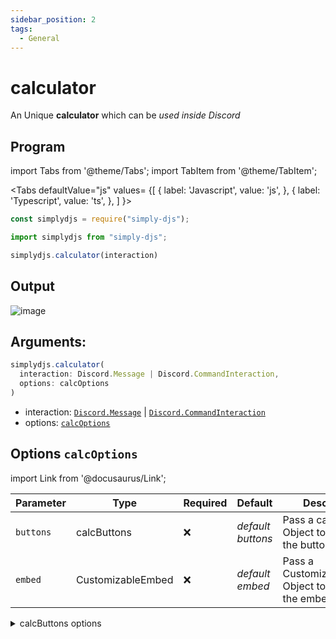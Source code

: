```yaml
---
sidebar_position: 2
tags:
  - General
---
```


# calculator

An Unique **calculator** which can be *used inside Discord*

## Program

import Tabs from '@theme/Tabs';
import TabItem from '@theme/TabItem';

<Tabs
  defaultValue="js"
  values= {[
    { label: 'Javascript', value: 'js', },
    { label: 'Typescript', value: 'ts', },
  ]
}>
<TabItem value="js">

```js
const simplydjs = require("simply-djs");
```

</TabItem>

<TabItem value="ts">

```ts
import simplydjs from "simply-djs";
```

</TabItem>

</Tabs>

```js
simplydjs.calculator(interaction)
```

## Output

![image](https://user-images.githubusercontent.com/71836991/166237804-7c93a186-a957-49e6-8591-5e83a4892ff7.png)

## Arguments:
```ts
simplydjs.calculator(
  interaction: Discord.Message | Discord.CommandInteraction,
  options: calcOptions
)
```

- interaction: [`Discord.Message`](https://discord.js.org/#/docs/discord.js/stable/class/Message) | [`Discord.CommandInteraction`](https://discord.js.org/#/docs/discord.js/stable/class/CommandInteraction)
- options: [`calcOptions`](#options-calcoptions)

## Options `calcOptions`

import Link from '@docusaurus/Link';

| Parameter | Type | Required | Default    | Description |
| --------- | ----- | -------- | -------- | ---------- |
| `buttons` | <Link to="#calcbuttons">calcButtons</Link> | ❌        | _default buttons_  | Pass a calcButtons Object to customize the button  |
| `embed` | <Link to="/docs/types/CustomizableEmbed">CustomizableEmbed</Link>         | ❌        | _default embed_  | Pass a CustomizableEmbed Object to customize the embed  |


<details style={{border: '0px solid'}}>
  <summary>calcButtons options</summary>

## `calcButtons`

| Parameter      | Type                                                                                                                       | Description                                   |
| ------------ | -------------------------------------------------------------------------------------------------------------------------- | ---------------------------------------------------- |
| `numbers`        | <Link to="https://discord.js.org/#/docs/discord.js/stable/typedef/MessageButtonStyle">MessageButtonStyle</Link> |  Pass a Button Style of the buttons which contains numbers   |
| `symbols`       | <Link to="https://discord.js.org/#/docs/discord.js/stable/typedef/MessageButtonStyle">MessageButtonStyle</Link> |  Pass a Button Style of the buttons which contains special characters (or) expressions   |
| `delete`       | <Link to="https://discord.js.org/#/docs/discord.js/stable/typedef/MessageButtonStyle">MessageButtonStyle</Link> |  Pass a Button Style of the buttons which deletes the calculator  |

</details>